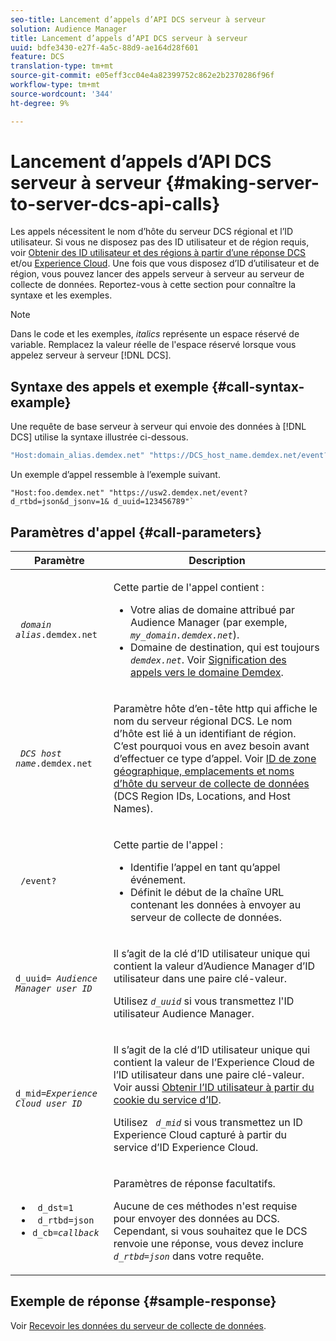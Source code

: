 ```yaml
---
seo-title: Lancement d’appels d’API DCS serveur à serveur
solution: Audience Manager
title: Lancement d’appels d’API DCS serveur à serveur
uuid: bdfe3430-e27f-4a5c-88d9-ae164d28f601
feature: DCS
translation-type: tm+mt
source-git-commit: e05eff3cc04e4a82399752c862e2b2370286f96f
workflow-type: tm+mt
source-wordcount: '344'
ht-degree: 9%

---
```



# Lancement d’appels d’API DCS serveur à serveur {#making-server-to-server-dcs-api-calls}

Les appels nécessitent le nom d’hôte du serveur DCS régional et l’ID utilisateur. Si vous ne disposez pas des ID utilisateur et de région requis, voir [Obtenir des ID utilisateur et des régions à partir d’une réponse DCS](/help/using/api/dcs-intro/dcs-s2s/dcs-aam-ids.md) et/ou [Experience Cloud](/help/using/api/dcs-intro/dcs-s2s/dcs-mcid-ids.md). Une fois que vous disposez d’ID d’utilisateur et de région, vous pouvez lancer des appels serveur à serveur au serveur de collecte de données. Reportez-vous à cette section pour connaître la syntaxe et les exemples.

>[!NOTE]
>
>Dans le code et les exemples, *italics* représente un espace réservé de variable. Remplacez la valeur réelle de l&#39;espace réservé lorsque vous appelez serveur à serveur [!DNL DCS].

## Syntaxe des appels et exemple {#call-syntax-example}

Une requête de base serveur à serveur qui envoie des données à [!DNL DCS] utilise la syntaxe illustrée ci-dessous.

```js
"Host:domain_alias.demdex.net" "https://DCS_host_name.demdex.net/event?d_rtbd=json&d_jsonv=1&d_uuid=userID
```

Un exemple d’appel ressemble à l’exemple suivant.

```
"Host:foo.demdex.net" "https://usw2.demdex.net/event?d_rtbd=json&d_jsonv=1& d_uuid=123456789"`
```

## Paramètres d&#39;appel {#call-parameters}

<table id="table_3AF4466009B64F0C9CBE7904A4096E0C"> 
 <thead> 
  <tr> 
   <th colname="col1" class="entry"> Paramètre </th> 
   <th colname="col2" class="entry"> Description </th> 
  </tr> 
 </thead>
 <tbody> 
  <tr> 
   <td colname="col1"> <p><code> <i>domain alias</i>.demdex.net</code> </p> </td> 
   <td colname="col2"> <p>Cette partie de l'appel contient : </p> <p> 
     <ul id="ul_3EDA9C7BA6794D06BCB07A75A9BD2372"> 
      <li id="li_74624CA78D6F4536A8164AE1FA1DECB9">Votre alias de domaine attribué par <span class="keyword"> Audience Manager</span> (par exemple, <i><code> my_domain.demdex.net</code></i>). </li> 
      <li id="li_08ABE91CA247403AA480B3FB4BEF83BA">Domaine de destination, qui est toujours <i><code> demdex.net</code></i>. Voir <a href="../../../reference/demdex-calls.md">Signification des appels vers le domaine Demdex</a>. </li> 
     </ul> </p> </td> 
  </tr> 
  <tr> 
   <td colname="col1"> <p><code> <i>DCS host name</i>.demdex.net</code> </p> </td> 
   <td colname="col2"> <p>Paramètre hôte d’en-tête http qui affiche le nom du serveur régional <span class="wintitle"> DCS</span>. Le nom d’hôte est lié à un identifiant de région. C’est pourquoi vous en avez besoin avant d’effectuer ce type d’appel. Voir <a href="../../../api/dcs-intro/dcs-api-reference/dcs-regions.md">ID de zone géographique, emplacements et noms d’hôte du serveur de collecte de données</a> (DCS Region IDs, Locations, and Host Names). </p> </td> 
  </tr> 
  <tr> 
   <td colname="col1"> <p><code> /event?</code> </p> </td> 
   <td colname="col2"> <p>Cette partie de l'appel : </p> <p> 
     <ul id="ul_6332444A305A4F12A7CBE471CA508516"> 
      <li id="li_1C5C111B2B0E4621B3FC0C20D6516041">Identifie l’appel en tant qu’appel événement. </li> 
      <li id="li_DBCE9B1C70604A629ECD7AC0A9052198">Définit le début de la chaîne URL contenant les données à envoyer au serveur de collecte de données. </li> 
     </ul> </p> </td> 
  </tr> 
  <tr> 
   <td colname="col1"> <p><code>d_uuid= <i>Audience Manager user ID</i></code> </p> </td> 
   <td colname="col2"> <p>Il s’agit de la clé d’ID utilisateur unique qui contient la valeur <span class="keyword"> d’Audience Manager</span> d’ID utilisateur dans une paire clé-valeur. </p> <p>Utilisez <code><i>d_uuid</i></code> si vous transmettez l'ID utilisateur <span class="keyword"> Audience Manager</span>. </p> </td>
  </tr> 
  <tr> 
   <td colname="col1"> <p><code>d_mid=<i>Experience Cloud user ID</i></code> </p> </td> 
   <td colname="col2"> <p>Il s’agit de la clé d’ID utilisateur unique qui contient la valeur <span class="keyword"> de l’Experience Cloud</span> de l’ID utilisateur dans une paire clé-valeur. Voir aussi <a href="../../../api/dcs-intro/dcs-s2s/dcs-mcid-ids.md#get-user-ids-from-service-cookie"> Obtenir l’ID utilisateur à partir du cookie du service d’ID</a>. </p> <p>Utilisez <i><code> d_mid</code></i> si vous transmettez un ID <span class="keyword"> Experience Cloud</span> capturé à partir du service d’ID <span class="keyword"> Experience Cloud</span>. </p> </td> 
  </tr> 
  <tr> 
   <td colname="col1"> <p> 
     <ul id="ul_36E2C1A0538D4D2C94DFC1335720A524"> 
      <li id="li_8902EED431CE4F0189A94868FA52DB1F"><code> d_dst=1</code> </li> 
      <li id="li_4B6B29499D444E31808DE0A9AA0442D0"><code> d_rtbd=json</code> </li> 
      <li id="li_3430CD0438604B83BE6437E6EC480816"><code>d_cb=<i>callback</i></code> </li> 
     </ul> </p> </td> 
   <td colname="col2"> <p>Paramètres de réponse facultatifs. </p> <p> Aucune de ces méthodes n'est requise pour envoyer des données au <span class="wintitle"> DCS</span>. Cependant, si vous souhaitez que le <span class="wintitle"> DCS</span> renvoie une réponse, vous devez inclure <i><code> d_rtbd=json</code></i> dans votre requête. </p> </td> 
  </tr> 
 </tbody> 
</table>

## Exemple de réponse {#sample-response}

Voir [Recevoir les données du serveur de collecte de données](../../../api/dcs-intro/dcs-event-calls/dcs-url-receive.md).
